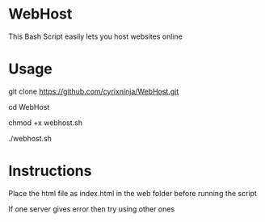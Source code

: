 # WebHost
This Bash Script easily lets you host websites online

# Usage
git clone https://github.com/cyrixninja/WebHost.git

cd WebHost

chmod +x webhost.sh

./webhost.sh

# Instructions
Place the html file as index.html in the web folder before running the script

If one server gives error then try using other ones
